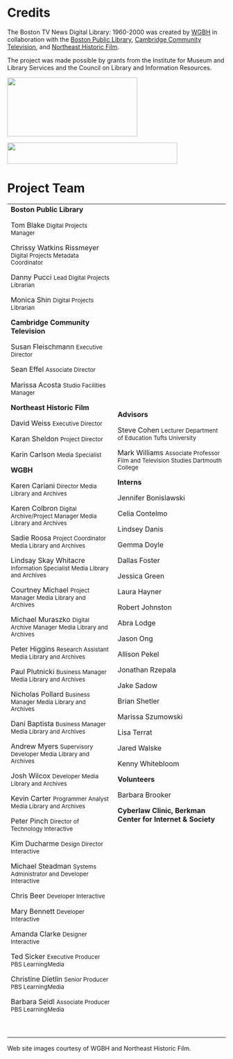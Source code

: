 # Credits

The Boston TV News Digital Library: 1960-2000 was created by <a
href="http://openvault.wgbh.org">WGBH</a> in collaboration with the <a
href="http://www.bpl.org/">Boston Public Library</a>, <a
href="http://www.cctvcambridge.org/">Cambridge Community Television</a>, and
<a href="http://www.oldfilm.org/">Northeast Historic
Film</a>.

The project was made possible by grants from the Institute for Museum and
Library Services and the Council on Library and Information
Resources.

<a href="http://www.imls.gov/"><img class="alignnone size-medium wp-image-119"
title="IMLS_Logo_2c" alt=""
src="/logos/imls_logo_2c.jpg"
width="300" height="136"
/></a>

<a href="http://clir.org/hiddencollections/"><img class="alignnone size-full
wp-image-120" title="clirlogo" alt=""
src="/logos/clir.png"
width="392" height="49"
/></a>
<h1>Project
Team</h1>
<table border="0" cellspacing="0"
cellpadding="0">
<tbody>
<tr>
<td><strong>Boston Public
Library</strong>

Tom
Blake
<small>Digital Projects
Manager</small>

Chrissy Watkins
Rissmeyer
<small>Digital Projects Metadata
Coordinator</small>

Danny
Pucci
<small>Lead Digital Projects
Librarian</small>

Monica
Shin
<small>Digital Projects
Librarian</small>

<strong>Cambridge Community
Television</strong>

Susan
Fleischmann
<small>Executive
Director</small>

Sean
Effel
<small>Associate
Director</small>

Marissa
Acosta
<small>Studio Facilities
Manager</small>

<strong>Northeast Historic
Film</strong>

David
Weiss
<small>Executive
Director</small>

Karan
Sheldon
<small>Project
Director</small>

Karin
Carlson
<small>Media
Specialist</small>

<strong>WGBH</strong>

Karen
Cariani
<small>Director
Media Library and
Archives</small>

Karen
Colbron
<small>Digital Archive/Project
Manager
Media Library and
Archives</small>

Sadie
Roosa
<small>Project
Coordinator
Media Library and
Archives</small>

Lindsay Skay
Whitacre
<small>Information
Specialist
Media Library and
Archives</small>

Courtney
Michael
<small>Project
Manager
Media Library and
Archives</small>

Michael
Muraszko
<small>Digital Archive
Manager
Media Library and
Archives</small>

Peter
Higgins
<small>Research
Assistant
Media Library and
Archives</small>

Paul
Plutnicki
<small>Business
Manager
Media Library and
Archives</small>

Nicholas
Pollard
<small>Business
Manager
Media Library and
Archives</small>

Dani
Baptista
<small>Business
Manager
Media Library and
Archives</small>

Andrew
Myers
<small>Supervisory
Developer
Media Library and
Archives</small>

Josh
Wilcox
<small>Developer
Media Library and
Archives</small>

Kevin
Carter
<small>Programmer
Analyst
Media Library and
Archives</small>

Peter
Pinch
<small>Director of
Technology
Interactive</small>

Kim
Ducharme
<small>Design
Director
Interactive</small>

Michael
Steadman
<small>Systems Administrator and
Developer
Interactive</small>

Chris
Beer
<small>Developer
Interactive</small>

Mary
Bennett
<small>Developer
Interactive</small>

Amanda
Clarke
<small>Designer
Interactive</small>

Ted
Sicker
<small>Executive
Producer
PBS
LearningMedia</small>

Christine
Dietlin
<small>Senior
Producer
PBS
LearningMedia</small>

Barbara
Seidl
<small>Associate
Producer
PBS
LearningMedia</small>

&nbsp;</td>
<td><strong>Advisors</strong>

Steve
Cohen
<small>Lecturer
Department of
Education
Tufts
University</small>

Mark
Williams
<small>Associate
Professor
Film and Television
Studies
Dartmouth
College</small>

<strong>Interns</strong>

Jennifer
Bonislawski

Celia
Contelmo

Lindsey
Danis

Gemma
Doyle

Dallas
Foster

Jessica
Green

Laura
Hayner

Robert
Johnston

Abra
Lodge

Jason
Ong

Allison
Pekel

Jonathan
Rzepala

Jake
Sadow

Brian
Shetler

Marissa
Szumowski

Lisa
Terrat

Jared
Walske

Kenny
Whitebloom

<strong>Volunteers</strong>

Barbara
Brooker

<strong>Cyberlaw Clinic, Berkman Center for Internet &amp;
Society</strong></td>
</tr>
</tbody>
</table>
Web site images courtesy of WGBH and Northeast Historic
Film.